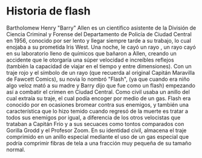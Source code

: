 #  Historia de flash

Bartholomew Henry "Barry" Allen es un científico asistente de la División de Ciencia Criminal y Forense del Departamento de Policía de Ciudad Central en 1956, conocido por ser lento y llegar siempre tarde a su trabajo, lo cual enojaba a su prometida Iris West. Una noche, le cayó un rayo , un rayo cayó en su laboratorio lleno de químicos que bañaron a Allen, creando un accidente que le otorgaría una súper velocidad e increíbles reflejos (también la capacidad de viajar en el tiempo y entre dimensiones). Con un traje rojo y el símbolo de un rayo (que recuerda al original Capitán Maravilla de Fawcett Comics), su novia lo nombró "Flash", (ya que cuando era niño algo veloz mató a su madre y Barry dijo que fue como un flash) empezando así a combatir el crimen en Ciudad Central. Como civil usaba un anillo del cual extraía su traje, el cual podía encoger por medio de un gas. Flash era conocido por en ocasiones bromear contra sus enemigos, y también una característica que lo hizo temido cuando regresó de la muerte es tratar a todos sus enemigos por igual, a diferencia de los otros velocistas que trataban a Capitán Frío y a sus secuaces como tontos comparados con Gorilla Grodd y el Profesor Zoom. En su identidad civil, almacena el traje comprimido en un anillo especial mediante el uso de un gas especial que podría comprimir fibras de tela a una fracción muy pequeña de su tamaño normal.
